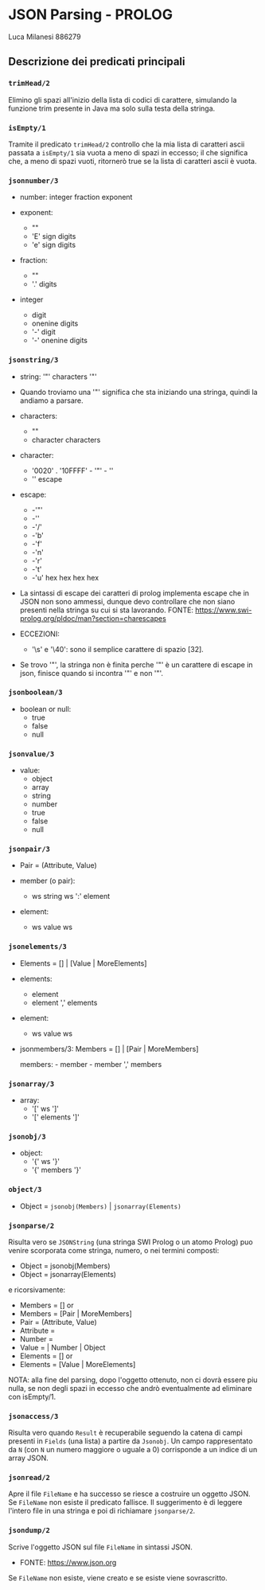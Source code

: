 # JSON Parsing - PROLOG

Luca Milanesi 886279

## Descrizione dei predicati principali 
### `trimHead/2`
Elimino gli spazi all'inizio della lista di
codici di carattere, simulando la funzione trim presente
in Java ma solo sulla testa della stringa.

### `isEmpty/1`
Tramite il predicato `trimHead/2` controllo che la mia lista di 
caratteri ascii passata a `isEmpty/1` sia vuota a meno di spazi 
in eccesso; 
il che significa che, a meno di spazi vuoti, ritornerò true 
se la lista di caratteri ascii è vuota.

### `jsonnumber/3`
- number:
    integer fraction exponent

- exponent:
    - ""
    - 'E' sign digits
    - 'e' sign digits

- fraction:
    - ""
    - '.' digits

- integer
    - digit
    - onenine digits
    - '-' digit
    - '-' onenine digits

### `jsonstring/3`
- string:
    '"' characters '"'

- Quando troviamo una '"' significa che sta iniziando una
stringa, quindi la andiamo a parsare.

- characters:
    - ""
    - character characters
- character:
    - '0020' . '10FFFF' - '"' - '\'
    - '\' escape

- escape:
    - -'"'
    - -'\'
    - -'/'
    - -'b'
    - -'f'
    - -'n'
    - -'r'
    - -'t'
    - -'u' hex hex hex hex

- La sintassi di escape dei caratteri di prolog implementa
escape che in JSON non sono ammessi, dunque devo controllare
che non siano presenti nella stringa su cui si sta lavorando.
FONTE: https://www.swi-prolog.org/pldoc/man?section=charescapes

- ECCEZIONI:
    - '\s' e '\40': sono il semplice carattere di spazio [32].

- Se trovo '\"', la stringa non è finita perche '\"' è un
carattere di escape in json, finisce quando si incontra '"'
e non '\"'.

### `jsonboolean/3`
- boolean or null:
    - true
    - false
    - null

### `jsonvalue/3`
- value:
    - object
    - array
    - string
    - number
    - true
    - false
    - null

### `jsonpair/3`
- Pair = (Attribute, Value)

- member (o pair):
    - ws string ws ':' element

- element:
    - ws value ws

### `jsonelements/3`
- Elements = [] | [Value | MoreElements]

- elements:
    - element
    - element ',' elements

- element:
    - ws value ws

- jsonmembers/3:
    Members = [] | [Pair | MoreMembers]

    members:
        - member
        - member ',' members

### `jsonarray/3`
- array:
    - '[' ws ']'
    - '[' elements ']'

### `jsonobj/3`
- object:
    - '{' ws '}'
    - '{' members '}'

### `object/3`
- Object = `jsonobj(Members)` | `jsonarray(Elements)`

### `jsonparse/2`
Risulta vero se `JSONString` (una stringa SWI Prolog o un atomo Prolog) puo venire scorporata come stringa, numero, o nei termini composti:
- Object = jsonobj(Members)
- Object = jsonarray(Elements)

e ricorsivamente:

- Members = [] or
- Members = [Pair | MoreMembers]
- Pair = (Attribute, Value)
- Attribute = <string SWI Prolog>
- Number = <numero Prolog>
- Value = <string SWI Prolog> | Number | Object
- Elements = [] or
- Elements = [Value | MoreElements]

NOTA: alla fine del parsing, dopo l'oggetto ottenuto, non
ci dovrà essere piu nulla, se non degli spazi in eccesso che
andrò eventualmente ad eliminare con isEmpty/1.

### `jsonaccess/3`
Risulta vero quando `Result` è recuperabile seguendo la catena di campi presenti in `Fields` (una lista) a partire da `Jsonobj`. Un campo rappresentato da `N` (con `N` un numero maggiore o uguale a 0) corrisponde a un indice di un array JSON.

### `jsonread/2`
Apre il file `FileName` e ha successo se riesce a costruire un oggetto JSON. Se `FileName` non esiste il predicato fallisce. Il suggerimento è di leggere l'intero file in una stringa e poi di richiamare `jsonparse/2`.

### `jsondump/2`
Scrive l'oggetto JSON sul file
`FileName` in sintassi JSON. 

- FONTE: https://www.json.org

Se `FileName` non esiste, viene creato e se esiste viene sovrascritto.